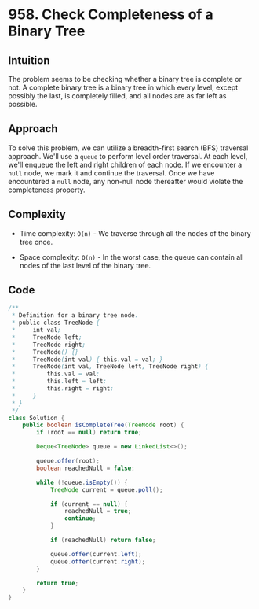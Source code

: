 # 958. Check Completeness of a Binary Tree

## Intuition

The problem seems to be checking whether a binary tree is complete or not. A complete binary tree is a binary tree in which every level, except possibly the last, is completely filled, and all nodes are as far left as possible.

## Approach

To solve this problem, we can utilize a breadth-first search (BFS) traversal approach. We'll use a `queue` to perform level order traversal. At each level, we'll enqueue the left and right children of each node. If we encounter a `null` node, we mark it and continue the traversal. Once we have encountered a `null` node, any non-null node thereafter would violate the completeness property.

## Complexity

- Time complexity: `O(n)` - We traverse through all the nodes of the binary tree once.

- Space complexity: `O(n)` - In the worst case, the queue can contain all nodes of the last level of the binary tree.

## Code

```java
/**
 * Definition for a binary tree node.
 * public class TreeNode {
 *     int val;
 *     TreeNode left;
 *     TreeNode right;
 *     TreeNode() {}
 *     TreeNode(int val) { this.val = val; }
 *     TreeNode(int val, TreeNode left, TreeNode right) {
 *         this.val = val;
 *         this.left = left;
 *         this.right = right;
 *     }
 * }
 */
class Solution {
    public boolean isCompleteTree(TreeNode root) {
        if (root == null) return true;

        Deque<TreeNode> queue = new LinkedList<>();

        queue.offer(root);
        boolean reachedNull = false;

        while (!queue.isEmpty()) {
            TreeNode current = queue.poll();

            if (current == null) {
                reachedNull = true;
                continue;
            }

            if (reachedNull) return false;

            queue.offer(current.left);
            queue.offer(current.right);
        }

        return true;
    }
}
```
